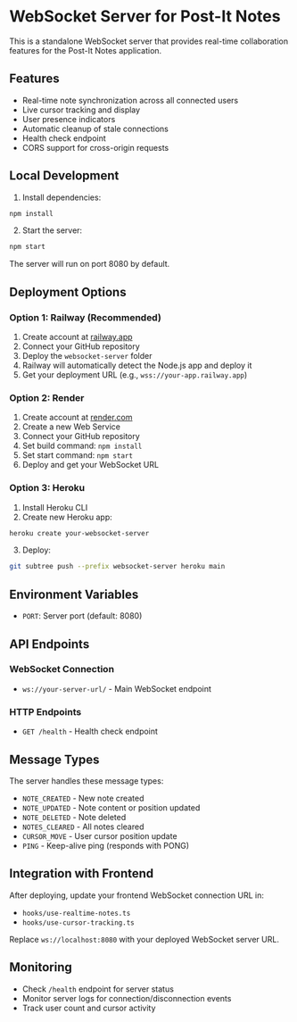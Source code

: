 # WebSocket Server for Post-It Notes

This is a standalone WebSocket server that provides real-time collaboration features for the Post-It Notes application.

## Features

- Real-time note synchronization across all connected users
- Live cursor tracking and display
- User presence indicators
- Automatic cleanup of stale connections
- Health check endpoint
- CORS support for cross-origin requests

## Local Development

1. Install dependencies:
```bash
npm install
```

2. Start the server:
```bash
npm start
```

The server will run on port 8080 by default.

## Deployment Options

### Option 1: Railway (Recommended)

1. Create account at [railway.app](https://railway.app)
2. Connect your GitHub repository
3. Deploy the `websocket-server` folder
4. Railway will automatically detect the Node.js app and deploy it
5. Get your deployment URL (e.g., `wss://your-app.railway.app`)

### Option 2: Render

1. Create account at [render.com](https://render.com)
2. Create a new Web Service
3. Connect your GitHub repository
4. Set build command: `npm install`
5. Set start command: `npm start`
6. Deploy and get your WebSocket URL

### Option 3: Heroku

1. Install Heroku CLI
2. Create new Heroku app:
```bash
heroku create your-websocket-server
```
3. Deploy:
```bash
git subtree push --prefix websocket-server heroku main
```

## Environment Variables

- `PORT`: Server port (default: 8080)

## API Endpoints

### WebSocket Connection
- `ws://your-server-url/` - Main WebSocket endpoint

### HTTP Endpoints
- `GET /health` - Health check endpoint

## Message Types

The server handles these message types:

- `NOTE_CREATED` - New note created
- `NOTE_UPDATED` - Note content or position updated  
- `NOTE_DELETED` - Note deleted
- `NOTES_CLEARED` - All notes cleared
- `CURSOR_MOVE` - User cursor position update
- `PING` - Keep-alive ping (responds with PONG)

## Integration with Frontend

After deploying, update your frontend WebSocket connection URL in:
- `hooks/use-realtime-notes.ts`
- `hooks/use-cursor-tracking.ts`

Replace `ws://localhost:8080` with your deployed WebSocket server URL.

## Monitoring

- Check `/health` endpoint for server status
- Monitor server logs for connection/disconnection events
- Track user count and cursor activity